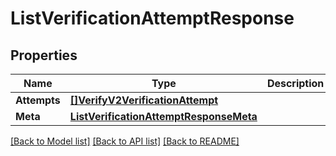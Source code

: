 # ListVerificationAttemptResponse

## Properties

Name | Type | Description | Notes
------------ | ------------- | ------------- | -------------
**Attempts** | [**[]VerifyV2VerificationAttempt**](verify.v2.verification_attempt.md) |  |[optional] 
**Meta** | [**ListVerificationAttemptResponseMeta**](ListVerificationAttemptResponse_meta.md) |  |[optional] 

[[Back to Model list]](../README.md#documentation-for-models) [[Back to API list]](../README.md#documentation-for-api-endpoints) [[Back to README]](../README.md)


